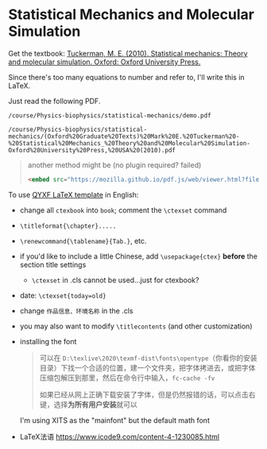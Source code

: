 # Statistical Mechanics and Molecular Simulation

Get the textbook: [Tuckerman, M. E. (2010). Statistical mechanics: Theory and molecular simulation. Oxford: Oxford University Press.
](https://gitee.com/gxf1212/notes/raw/master/course/Physics-biophysics/statistical-mechanics/(Oxford%20Graduate%20Texts)%20Mark%20E.%20Tuckerman%20-%20Statistical%20Mechanics_%20Theory%20and%20Molecular%20Simulation-Oxford%20University%20Press,%20USA%20(2010).pdf)

Since there's too many equations to number and refer to, I'll write this in LaTeX.

Just read the following PDF.



```pdf
/course/Physics-biophysics/statistical-mechanics/demo.pdf
```

```pdf
/course/Physics-biophysics/statistical-mechanics/(Oxford%20Graduate%20Texts)%20Mark%20E.%20Tuckerman%20-%20Statistical%20Mechanics_%20Theory%20and%20Molecular%20Simulation-Oxford%20University%20Press,%20USA%20(2010).pdf
```


> another method might be (no plugin required? failed)
>
> ```html
> <embed src="https://mozilla.github.io/pdf.js/web/viewer.html?file=https://gitee.com/gxf1212/notes/raw/master/course/Physics-biophysics/statistical-mechanics/demo.pdf" height=800px; width=100%>
> ```



To use [QYXF LaTeX template](https://gitee.com/qyxf/qyxf-book) in English:

- change all `ctexbook` into `book`; comment the `\ctexset` command

- `\titleformat{\chapter}.....`

- `\renewcommand{\tablename}{Tab.}`, etc.

- if you'd like to include a little Chinese, add `\usepackage{ctex}` **before** the section title settings
  - `\ctexset` in .cls cannot be used...just for ctexbook?
  
- date: `\ctexset{today=old}`

- change `作品信息、环境名称` in the .cls

- you may also want to modify `\titlecontents` (and other customization)

- installing the font

  > 可以在 `D:\texlive\2020\texmf-dist\fonts\opentype`（你看你的安装目录）下找一个合适的位置，建一个文件夹，把字体拷进去，或把字体压缩包解压到那里，然后在命令行中输入，`fc-cache -fv`
  >
  > 如果已经从网上正确下载安装了字体，但是仍然报错的话，可以点击右键，选择**为所有用户安装**就可以

  I'm using XITS as the "mainfont" but the default math font

- LaTeX法语 https://www.icode9.com/content-4-1230085.html

